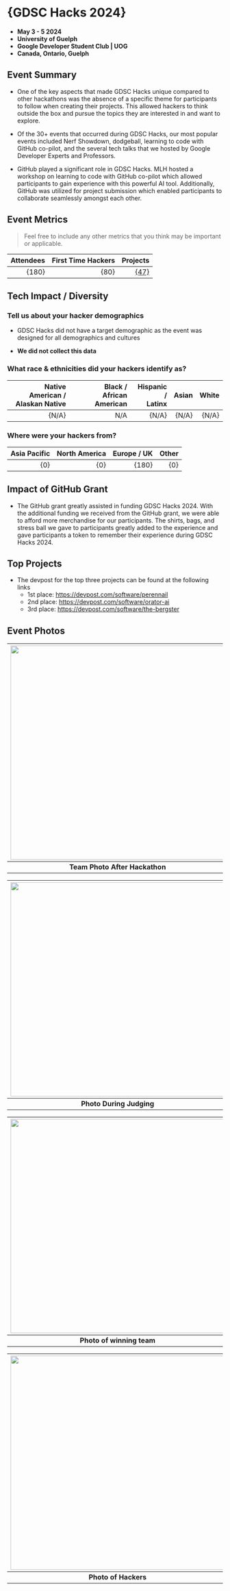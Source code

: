 # {GDSC Hacks 2024}
 - **May 3 - 5 2024** 
 - **University of Guelph** 
 - **Google Developer Student Club | UOG** 
 - **Canada, Ontario, Guelph** 

## Event Summary

- One of the key aspects that made GDSC Hacks unique compared to other hackathons was the absence of a 
specific theme for participants to follow when creating their projects. This allowed hackers to think 
outside the box and pursue the topics they are interested in and want to explore. <br>

- Of the 30+ events that occurred during GDSC Hacks, our most popular events included Nerf Showdown, 
dodgeball, learning to code with GitHub co-pilot, and the several tech talks that we hosted by Google 
Developer Experts and Professors. <br>

- GitHub played a significant role in GDSC Hacks. MLH hosted a workshop on learning to code with GitHub 
co-pilot which allowed participants to gain experience with this powerful AI tool. Additionally, GitHub was 
utilized for project submission which enabled participants to collaborate seamlessly amongst each other. <br>

## Event Metrics 
> Feel free to include any other metrics that you think may be important or applicable. 

| Attendees |First Time Hackers| Projects|
|---------------:|--------------:|------------:|
|{180}|{80}|[{47}](https://gdsc-hacks-2024.devpost.com/project-gallery?page=1)| 

## Tech Impact / Diversity 

### Tell us about your hacker demographics
- GDSC Hacks did not have a target demographic as the event was designed for all demographics and cultures <br>

 - **We did not collect this data** 
### What race & ethnicities did your hackers identify as?
| Native American / <br> Alaskan Native | Black / <br> African American | Hispanic / <br> Latinx | Asian | White |
|---------------:|--------------:|------------:|---------:|--------:|
|{N/A}|N/A|{N/A}|{N/A}|{N/A}|


### Where were your hackers from?
| Asia Pacific | North America | Europe / UK | Other |
|---------------:|--------------:|------------:|---------:|
|{0}|{0}|{180}|{0}|

## Impact of GitHub Grant

- The GitHub grant greatly assisted in funding GDSC Hacks 2024. With the additional 
funding we received from the GitHub grant, we were able to afford more merchandise for 
our participants. The shirts, bags, and stress ball we gave to participants greatly added 
to the experience and gave participants a token to remember their experience during GDSC Hacks 2024. 

## Top Projects

- The devpost for the top three projects can be found at the following links 
  - 1st place: https://devpost.com/software/perennail
  - 2nd place: https://devpost.com/software/orator-ai
  - 3rd place: https://devpost.com/software/the-bergster

## Event Photos

| <img src="https://drive.google.com/file/d/1dYXIzR3CbNJ8R7bMW6ReUcm27JXnHHsA/view?usp=drive_link" width="500" height="auto"> |
|:--:|
| <b> Team Photo After Hackathon </b>|

| <img src="https://drive.google.com/file/d/1qSCw6_l_40duM3eha3BCj7docOGPQVdu/view?usp=drive_link" width="500" height="auto"> |
|:--:|
| <b> Photo During Judging </b>|

| <img src="https://drive.google.com/drive/folders/1zN3QUkD-0YPlW6Re0oLeqrW6bhVjU3Fs" width="500" height="auto"> |
|:--:|
| <b> Photo of winning team  </b>|

| <img src="https://drive.google.com/drive/folders/1Cgc3eMdcLGA09iQxSfQ14UwMa-5L6eIQ" width="500" height="auto"> |
|:--:|
| <b> Photo of Hackers  </b>|

